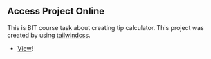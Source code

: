 ## Access Project Online

This is BIT course task about creating tip calculator. This project was created by using [tailwindcss](https://tailwindcss.com/).

-   [View](https://gymmed.github.io/BIT-JS-Tip-Calculator/)!
